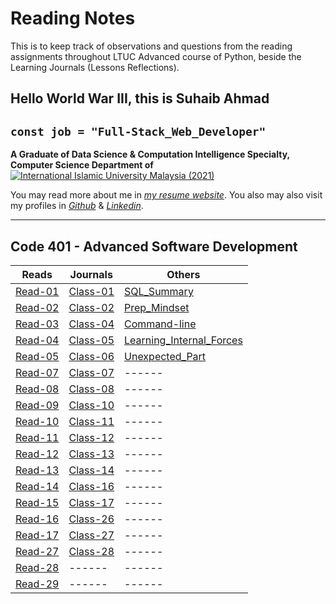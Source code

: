 # Reading Notes

This is to keep track of observations and questions from the reading assignments throughout LTUC Advanced course of Python, beside the Learning Journals (Lessons Reflections).

## Hello World War III, this is Suhaib Ahmad

## `const job = "Full-Stack_Web_Developer"`

**A Graduate of Data Science & Computation Intelligence Specialty, Computer Science Department of** [![International Islamic University Malaysia (2021)](https://upload.wikimedia.org/wikipedia/commons/f/f7/IIUM_Logo_.svg)](https://iium.edu.my)

You may read more about me in *[my resume website](https://suhaib.dev)*. You also may also visit my profiles in *[Github](https://github.com/makkahwi/)* & *[Linkedin](https://www.linkedin.com/in/makkahwi/)*.

---

## Code 401 - Advanced Software Development

| Reads     | Journals  | Others                     |
| --------- | --------- | -------------------------- |
| [Read-01](/Read-01/README.md) | [Class-01](/Class-01/README.md) | [SQL_Summary](/SQL/README.md) |
| [Read-02](/Read-02/README.md) | [Class-02](/Class-02/README.md) | [Prep_Mindset](/Prep_Mindset/README.md) |
| [Read-03](/Read-03/README.md) | [Class-04](/Class-04/README.md) | [Command-line](/Command-line/README.md) |
| [Read-04](/Read-04/README.md) | [Class-05](/Class-05/README.md) | [Learning_Internal_Forces](/Learning_Forces/README.md) |
| [Read-05](/Read-05/README.md) | [Class-06](/Class-06/README.md) | [Unexpected_Part](/Unexpected_Part/README.md) |
| [Read-07](/Read-07/README.md) | [Class-07](/Class-07/README.md) |           ------           |
| [Read-08](/Read-08/README.md) | [Class-08](/Class-08/README.md) |           ------           |
| [Read-09](/Read-09/README.md) | [Class-10](/Class-10/README.md) |           ------           |
| [Read-10](/Read-10/README.md) | [Class-11](/Class-11/README.md) |           ------           |
| [Read-11](/Read-11/README.md) | [Class-12](/Class-12/README.md) |           ------           |
| [Read-12](/Read-12/README.md) | [Class-13](/Class-13/README.md) |           ------           |
| [Read-13](/Read-13/README.md) | [Class-14](/Class-14/README.md) |           ------           |
| [Read-14](/Read-14/README.md) | [Class-16](/Class-16/README.md) |           ------           |
| [Read-15](/Read-15/README.md) | [Class-17](/Class-17/README.md) |           ------           |
| [Read-16](/Read-16/README.md) | [Class-26](/Class-26/README.md) |           ------           |
| [Read-17](/Read-17/README.md) | [Class-27](/Class-27/README.md) |           ------           |
| [Read-27](/Read-27/README.md) | [Class-28](/Class-28/README.md) |           ------           |
| [Read-28](/Read-28/README.md) |  ------   |           ------           |
| [Read-29](/Read-29/README.md) |  ------   |           ------           |
